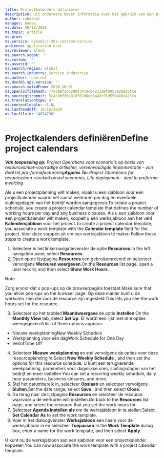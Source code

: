 ```yaml
---
title: Projectkalenders definiëren
description: Dit onderwerp bevat informatie over het gebruik van een projectkalender om de projectplanning bij te houden.
author: ruhercul
manager: AnnBe
ms.date: 09/18/2020
ms.topic: article
ms.prod: ''
ms.service: dynamics-365-customerservice
audience: Application User
ms.reviewer: kfend
ms.search.scope: ''
ms.custom: ''
ms.assetid: ''
ms.search.region: Global
ms.search.industry: Service industries
ms.author: ruhercul
ms.dyn365.ops.version: ''
ms.search.validFrom: 2020-10-01
ms.openlocfilehash: 774399f2c02d8434c9c042c3a9f995792893bfce
ms.sourcegitcommit: 5c4c9bf3ba018562d6cb3443c01d550489c415fa
ms.translationtype: HT
ms.contentlocale: nl-NL
ms.lasthandoff: 10/16/2020
ms.locfileid: "4074738"
---
```

# <a name="define-project-calendars"></a><span data-ttu-id="57e05-103">Projectkalenders definiëren</span><span class="sxs-lookup"><span data-stu-id="57e05-103">Define project calendars</span></span>

<span data-ttu-id="57e05-104">_**Van toepassing op:** Project Operations voor scenario's op basis van resources/niet-voorradige artikelen, vereenvoudigde implementatie - van deal tot pro-formafacturering_</span><span class="sxs-lookup"><span data-stu-id="57e05-104">_**Applies To:** Project Operations for resource/non-stocked based scenarios, Lite deployment - deal to proforma invoicing_</span></span>

<span data-ttu-id="57e05-105">Als u een projectplanning wilt maken, maakt u een sjabloon voor een projectkalender waarin het aantal werkuren per dag en eventuele sluitingsdagen van het bedrijf worden aangegeven.</span><span class="sxs-lookup"><span data-stu-id="57e05-105">To create a project schedule, you create a project calendar template that defines the number of working hours per day and any business closures.</span></span> <span data-ttu-id="57e05-106">Als u een sjabloon voor een projectkalender wilt maken, koppelt u een werksjabloon aan het veld **Kalendersjabloon** voor het project.</span><span class="sxs-lookup"><span data-stu-id="57e05-106">To create a project calendar template, you associate a work template with the **Calendar template** field for the project.</span></span> <span data-ttu-id="57e05-107">Voer deze stappen uit om een werksjabloon te maken.</span><span class="sxs-lookup"><span data-stu-id="57e05-107">Follow these steps to create a work template.</span></span>

1. <span data-ttu-id="57e05-108">Selecteer in het linkernavigatievenster de optie **Resources**.</span><span class="sxs-lookup"><span data-stu-id="57e05-108">In the left navigation pane, select **Resources**.</span></span> 
2. <span data-ttu-id="57e05-109">Open op de lijstpagina **Resources** een gebruikersrecord en selecteer vervolgens **Werkuren weergeven**.</span><span class="sxs-lookup"><span data-stu-id="57e05-109">On the **Resources** list page, open a user record, and then select **Show Work Hours**.</span></span>

  > [!NOTE]
  > <span data-ttu-id="57e05-110">Zorg ervoor dat u pop-ups op de browserpagina toestaat.</span><span class="sxs-lookup"><span data-stu-id="57e05-110">Make sure that you allow pop-ups on the browser page.</span></span> <span data-ttu-id="57e05-111">Op deze manier kunt u de werkuren zien die voor de resource zijn ingesteld.</span><span class="sxs-lookup"><span data-stu-id="57e05-111">This lets you see the work hours set for the resource.</span></span>
  
3. <span data-ttu-id="57e05-112">Selecteer op het tabblad **Maandweergave** de optie **Instellen**.</span><span class="sxs-lookup"><span data-stu-id="57e05-112">On the **Monthly View** tab, select **Set Up**.</span></span> <span data-ttu-id="57e05-113">Er wordt een lijst met drie opties weergegeven:</span><span class="sxs-lookup"><span data-stu-id="57e05-113">A list of three options appears:</span></span> 

  - <span data-ttu-id="57e05-114">Nieuwe weekplanning</span><span class="sxs-lookup"><span data-stu-id="57e05-114">New Weekly Schedule</span></span>
  - <span data-ttu-id="57e05-115">Werkplanning voor één dag</span><span class="sxs-lookup"><span data-stu-id="57e05-115">Work Schedule for One Day</span></span>
  - <span data-ttu-id="57e05-116">Verlof</span><span class="sxs-lookup"><span data-stu-id="57e05-116">Time Off</span></span>

4. <span data-ttu-id="57e05-117">Selecteer **Nieuwe weekplanning** en stel vervolgens de opties voor deze resourceplanning in.</span><span class="sxs-lookup"><span data-stu-id="57e05-117">Select **New Weekly Schedule** , and then set the options for this resource schedule.</span></span> <span data-ttu-id="57e05-118">U kunt een terugkerende weekplanning, parameters voor dagelijkse uren, sluitingsdagen van het bedrijf en meer instellen.</span><span class="sxs-lookup"><span data-stu-id="57e05-118">You can set a recurring weekly schedule, daily hour parameters, business closures, and more.</span></span>
5. <span data-ttu-id="57e05-119">Stel het datumbereik in, selecteer **Opslaan** en selecteer vervolgens **Sluiten**.</span><span class="sxs-lookup"><span data-stu-id="57e05-119">Set the date range, select **Save** , and then select **Close**.</span></span> 
6. <span data-ttu-id="57e05-120">Ga terug naar de lijstpagina **Resources** en selecteer de resource waarvoor u de werkuren wilt instellen.</span><span class="sxs-lookup"><span data-stu-id="57e05-120">Go back to the **Resources** list page, and select the resource that you set the work hours for.</span></span> 
7. <span data-ttu-id="57e05-121">Selecteer **Agenda instellen als** om de werksjabloon in te stellen.</span><span class="sxs-lookup"><span data-stu-id="57e05-121">Select **Set Calendar As** to set the work template.</span></span> 
8. <span data-ttu-id="57e05-122">Voer in het dialoogvenster **Werksjabloon** een naam voor de werksjabloon in en selecteer **Toepassen**.</span><span class="sxs-lookup"><span data-stu-id="57e05-122">In the **Work Template** dialog box, enter a name for the work template, and then select **Apply**.</span></span> 

<span data-ttu-id="57e05-123">U kunt nu de werksjabloon aan een sjabloon voor een projectkalender koppelen.</span><span class="sxs-lookup"><span data-stu-id="57e05-123">You can now associate the work template with a project calendar template.</span></span>
